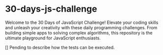 # 30-days-js-challenge
Welcome to the 30 Days of JavaScript Challenge! Elevate your coding skills and unleash your creativity with these daily programming challenges. From building simple apps to solving complex algorithms, this repository is the ultimate playground for JavaScript enthusiasts.

[] Pending to describe how the tests can be executed.